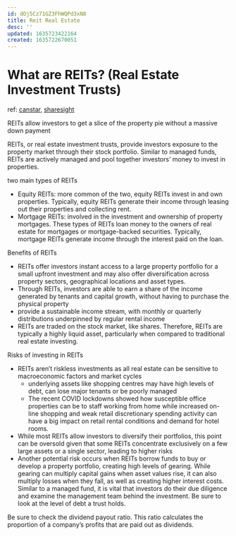 ```yaml
---
id: dOj5Cz71GZ3FhWQPd3xN8
title: Reit Real Estate
desc: ''
updated: 1635723422164
created: 1635722670051
---
```

# What are REITs? (Real Estate Investment Trusts)

ref: [canstar](https://www.canstar.com.au/investor-hub/real-estate-investment-trusts/), [sharesight](https://www.sharesight.com/blog/real-estate-investment-trust-reit/)

REITs allow investors to get a slice of the property pie without a massive down payment

REITs, or real estate investment trusts, provide investors exposure to the property market through their stock portfolio. Similar to managed funds, REITs are actively managed and pool together investors’ money to invest in properties.

two main types of REITs
- Equity REITs: more common of the two, equity REITs invest in and own properties. Typically, equity REITs generate their income through leasing out their properties and collecting rent.
- Mortgage REITs: involved in the investment and ownership of property mortgages. These types of REITs loan money to the owners of real estate for mortgages or mortgage-backed securities. Typically, mortgage REITs generate income through the interest paid on the loan.

Benefits of REITs
- REITs offer investors instant access to a large property portfolio for a small upfront investment and may also offer diversification across property sectors, geographical locations and asset types.
- Through REITs, investors are able to earn a share of the income generated by tenants and capital growth, without having to purchase the physical property
- provide a sustainable income stream, with monthly or quarterly distributions underpinned by regular rental income
- REITs are traded on the stock market, like shares. Therefore, REITs are typically a highly liquid asset, particularly when compared to traditional real estate investing.

Risks of investing in REITs
- REITs aren’t riskless investments as all real estate can be sensitive to macroeconomic factors and market cycles
    - underlying assets like shopping centres may have high levels of debt, can lose major tenants or be poorly managed
    - The recent COVID lockdowns showed how susceptible office properties can be to staff working from home while increased on-line shopping and weak retail discretionary spending activity can have a big impact on retail rental conditions and demand for hotel rooms.
- While most REITs allow investors to diversify their portfolios, this point can be oversold given that some REITs concentrate exclusively on a few large assets or a single sector, leading to higher risks
- Another potential risk occurs when REITs borrow funds to buy or develop a property portfolio, creating high levels of gearing. While gearing can multiply capital gains when asset values rise, it can also multiply losses when they fall, as well as creating higher interest costs.  
Similar to a managed fund, it is vital that investors do their due diligence and examine the management team behind the investment. Be sure to look at the level of debt a trust holds.  

Be sure to check the dividend payout ratio. This ratio calculates the proportion of a company’s profits that are paid out as dividends.
